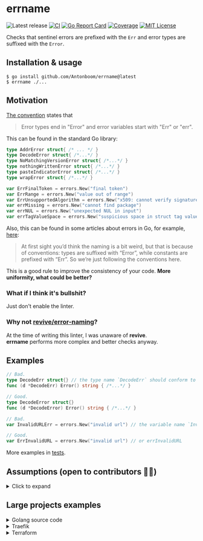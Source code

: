 # errname

![Latest release](https://img.shields.io/github/v/release/Antonboom/errname)
[![CI](https://github.com/Antonboom/errname/actions/workflows/ci.yml/badge.svg)](https://github.com/Antonboom/errname/actions/workflows/ci.yml)
[![Go Report Card](https://goreportcard.com/badge/github.com/Antonboom/errname)](https://goreportcard.com/report/github.com/Antonboom/errname)
[![Coverage](https://coveralls.io/repos/github/Antonboom/errname/badge.svg?branch=master)](https://coveralls.io/github/Antonboom/errname?branch=master)
[![MIT License](http://img.shields.io/badge/license-MIT-blue.svg?style=flat)](LICENSE)

Checks that sentinel errors are prefixed with the `Err` and error types
are suffixed with the `Error`.

## Installation & usage

```
$ go install github.com/Antonboom/errname@latest
$ errname ./...
```

## Motivation

[The convention](https://go.dev/wiki/Errors#naming) states that
> Error types end in "Error" and error variables start with "Err" or "err".

This can be found in the standard Go library:

```go
type AddrError struct{ /* ... */ }
type DecodeError struct{ /*...*/ }
type NoMatchingVersionError struct{ /*...*/ }
type nothingWrittenError struct{ /*...*/ }
type pasteIndicatorError struct{ /*...*/ }
type wrapError struct{ /*...*/ }

var ErrFinalToken = errors.New("final token")
var ErrRange = errors.New("value out of range")
var ErrUnsupportedAlgorithm = errors.New("x509: cannot verify signature: algorithm unimplemented")
var errMissing = errors.New("cannot find package")
var errNUL = errors.New("unexpected NUL in input")
var errTagValueSpace = errors.New("suspicious space in struct tag value")
```

Also, this can be found in some articles about errors in Go, for
example, [here](https://travix.io/errors-derived-from-constants-in-go-fda6748b4072):
> At first sight you’d think the naming is a bit weird, but that is because of conventions: types are suffixed with
> “Error”, while constants are prefixed with “Err”. So we’re just following the conventions here.

This is a good rule to improve the consistency of your code. **More uniformity, what could be better?**

### What if I think it's bullshit?

Just don't enable the linter.

### Why not [revive/error-naming](https://github.com/mgechev/revive/blob/master/RULES_DESCRIPTIONS.md#error-naming)?

At the time of writing this linter, I was unaware of **revive**. <br>
**errname** performs more complex and better checks anyway.

## Examples

```go
// Bad.
type DecodeErr struct{} // the type name `DecodeErr` should conform to the `xxxError` format
func (d *DecodeErr) Error() string { /*...*/ }

// Good.
type DecodeError struct{}
func (d *DecodeError) Error() string { /*...*/ }
```

```go
// Bad.
var InvalidURLErr = errors.New("invalid url") // the variable name `InvalidURLErr` should conform to the `ErrXxx` format 

// Good.
var ErrInvalidURL = errors.New("invalid url") // or errInvalidURL
```

More examples in [tests](https://github.com/Antonboom/errname/blob/master/pkg/analyzer/facts_test.go).

## Assumptions (open to contributors 🙏🏻)

<details>
  <summary>Click to expand</summary>

<br>

- Only package level variables (and constants) are checked.
- Initialisms are ignored. As a result, all identifiers in a single case are ignored:

```go
var EOF = errors.New("end of file")
var eof = errors.New("end of file")
var W = errors.New("single letter error")   // on the developer's conscience
var ovflw = errors.New("value is overflow") // on the developer's conscience
```

- The naming of error constructors is not checked. But I recommend keeping it consistent:

```go
type DecodeError struct{}
func (d *DecodeError) Error() string { /*...*/ }

// Bad.
func NewErrDecode() error {
    return &DecodeError{}
}

// Good.
func NewDecodeError() error {
    return &DecodeError{}
}
```

- Package aliases are not supported if the source package and its directory differ in name.

- Nested error types are not supported

```go
type timeoutErr struct { // no warning from the linter :(
    error
}

type DeadlineErr struct { //  no warning from the linter :(
    timeoutErr
}
```

- Not supported sentinel errors that were created by an external type or func (except `errors`/`fmt`) and that do not 
  have an explicit type `error`:

```go
var ErrUnsupported = new(net.AddrError)
var ErrSupported error = new(net.AddrError)
```

- Linter only checks the correctness of the suffix and prefix and their **uniqueness**. The logical meaning of the
  identifier remains on the developer's conscience:

```go
// Bad.
var ErrExecErr = errors.New("exec query error")

// Good.
var ErrExecQuery = errors.New("exec query error")
var ErrGdfjnskjdfskf = errors.New("strange error") // on the developer's conscience
```

- For error types over array/slice the `Errors` suffix is expected:

```go
// Bad.
type ValidationErrs []string
func (ve ValidationErrs) Error() string { /*...*/ }

// Good.
type ValidationErrors []string
func (ve ValidationErrors) Error() string { /*...*/ }
```

</details>
        
## Large projects examples

<details>
  <summary>Golang source code</summary>

```go
$ errname ./src/...
go/src/runtime/error.go:72:6: the type name `errorString` should conform to the `xxxError` format
go/src/runtime/error.go:80:6: the type name `errorAddressString` should conform to the `xxxError` format
go/src/runtime/panic.go:180:5: the variable name `shiftError` should conform to the `errXxx` format
go/src/runtime/panic.go:187:5: the variable name `divideError` should conform to the `errXxx` format
go/src/runtime/panic.go:194:5: the variable name `overflowError` should conform to the `errXxx` format
go/src/runtime/panic.go:201:5: the variable name `floatError` should conform to the `errXxx` format
go/src/runtime/panic.go:208:5: the variable name `memoryError` should conform to the `errXxx` format
go/src/errors/errors.go:63:6: the type name `errorString` should conform to the `xxxError` format
go/src/math/bits/bits_errors.go:12:5: the variable name `overflowError` should conform to the `errXxx` format
go/src/math/bits/bits_errors.go:15:5: the variable name `divideError` should conform to the `errXxx` format
go/src/syscall/syscall_unix.go:114:6: the type name `Errno` should conform to the `XxxError` format
go/src/time/format.go:394:5: the variable name `atoiError` should conform to the `errXxx` format
go/src/time/zoneinfo_read.go:110:5: the variable name `badData` should conform to the `errXxx` format
go/src/io/fs/walk.go:15:5: the variable name `SkipDir` should conform to the `ErrXxx` format
go/src/fmt/scan.go:465:5: the variable name `complexError` should conform to the `errXxx` format
go/src/fmt/scan.go:466:5: the variable name `boolError` should conform to the `errXxx` format
go/src/archive/tar/common.go:39:6: the type name `headerError` should conform to the `xxxError` format
go/src/context/context.go:157:5: the variable name `Canceled` should conform to the `ErrXxx` format
go/src/context/context.go:161:5: the variable name `DeadlineExceeded` should conform to the `ErrXxx` format
go/src/math/big/float.go:77:6: the type name `ErrNaN` should conform to the `XxxError` format
go/src/crypto/x509/internal/macos/security.go:39:6: the type name `OSStatus` should conform to the `XxxError` format
go/src/net/cgo_unix.go:34:6: the type name `addrinfoErrno` should conform to the `xxxError` format
go/src/crypto/x509/x509.go:875:6: the type name `UnhandledCriticalExtension` should conform to the `XxxError` format
go/src/crypto/x509/pem_decrypt.go:110:5: the variable name `IncorrectPasswordError` should conform to the `ErrXxx` format
go/src/crypto/x509/root.go:18:2: the variable name `systemRootsErr` should conform to the `errXxx` format
go/src/crypto/tls/alert.go:18:2: the variable name `alertCloseNotify` should conform to the `errXxx` format
go/src/crypto/tls/alert.go:19:2: the variable name `alertUnexpectedMessage` should conform to the `errXxx` format
go/src/crypto/tls/alert.go:20:2: the variable name `alertBadRecordMAC` should conform to the `errXxx` format
go/src/crypto/tls/alert.go:21:2: the variable name `alertDecryptionFailed` should conform to the `errXxx` format
go/src/crypto/tls/alert.go:22:2: the variable name `alertRecordOverflow` should conform to the `errXxx` format
go/src/crypto/tls/alert.go:23:2: the variable name `alertDecompressionFailure` should conform to the `errXxx` format
go/src/crypto/tls/alert.go:24:2: the variable name `alertHandshakeFailure` should conform to the `errXxx` format
go/src/crypto/tls/alert.go:25:2: the variable name `alertBadCertificate` should conform to the `errXxx` format
go/src/crypto/tls/alert.go:26:2: the variable name `alertUnsupportedCertificate` should conform to the `errXxx` format
go/src/crypto/tls/alert.go:27:2: the variable name `alertCertificateRevoked` should conform to the `errXxx` format
go/src/crypto/tls/alert.go:28:2: the variable name `alertCertificateExpired` should conform to the `errXxx` format
go/src/crypto/tls/alert.go:29:2: the variable name `alertCertificateUnknown` should conform to the `errXxx` format
go/src/crypto/tls/alert.go:30:2: the variable name `alertIllegalParameter` should conform to the `errXxx` format
go/src/crypto/tls/alert.go:31:2: the variable name `alertUnknownCA` should conform to the `errXxx` format
go/src/crypto/tls/alert.go:32:2: the variable name `alertAccessDenied` should conform to the `errXxx` format
go/src/crypto/tls/alert.go:33:2: the variable name `alertDecodeError` should conform to the `errXxx` format
go/src/crypto/tls/alert.go:34:2: the variable name `alertDecryptError` should conform to the `errXxx` format
go/src/crypto/tls/alert.go:35:2: the variable name `alertExportRestriction` should conform to the `errXxx` format
go/src/crypto/tls/alert.go:36:2: the variable name `alertProtocolVersion` should conform to the `errXxx` format
go/src/crypto/tls/alert.go:37:2: the variable name `alertInsufficientSecurity` should conform to the `errXxx` format
go/src/crypto/tls/alert.go:38:2: the variable name `alertInternalError` should conform to the `errXxx` format
go/src/crypto/tls/alert.go:39:2: the variable name `alertInappropriateFallback` should conform to the `errXxx` format
go/src/crypto/tls/alert.go:40:2: the variable name `alertUserCanceled` should conform to the `errXxx` format
go/src/crypto/tls/alert.go:41:2: the variable name `alertNoRenegotiation` should conform to the `errXxx` format
go/src/crypto/tls/alert.go:42:2: the variable name `alertMissingExtension` should conform to the `errXxx` format
go/src/crypto/tls/alert.go:43:2: the variable name `alertUnsupportedExtension` should conform to the `errXxx` format
go/src/crypto/tls/alert.go:44:2: the variable name `alertCertificateUnobtainable` should conform to the `errXxx` format
go/src/crypto/tls/alert.go:45:2: the variable name `alertUnrecognizedName` should conform to the `errXxx` format
go/src/crypto/tls/alert.go:46:2: the variable name `alertBadCertificateStatusResponse` should conform to the `errXxx` format
go/src/crypto/tls/alert.go:47:2: the variable name `alertBadCertificateHashValue` should conform to the `errXxx` format
go/src/crypto/tls/alert.go:48:2: the variable name `alertUnknownPSKIdentity` should conform to the `errXxx` format
go/src/crypto/tls/alert.go:49:2: the variable name `alertCertificateRequired` should conform to the `errXxx` format
go/src/crypto/tls/alert.go:50:2: the variable name `alertNoApplicationProtocol` should conform to the `errXxx` format
go/src/path/filepath/path.go:337:5: the variable name `SkipDir` should conform to the `ErrXxx` format
go/src/net/http/h2_bundle.go:1016:5: the variable name `http2errReadEmpty` should conform to the `errXxx` format
go/src/net/http/h2_bundle.go:1212:2: the variable name `http2errMixPseudoHeaderTypes` should conform to the `errXxx` format
go/src/net/http/h2_bundle.go:1213:2: the variable name `http2errPseudoAfterRegular` should conform to the `errXxx` format
go/src/net/http/h2_bundle.go:1712:5: the variable name `http2ErrFrameTooLarge` should conform to the `errXxx` format
go/src/net/http/h2_bundle.go:1866:2: the variable name `http2errStreamID` should conform to the `errXxx` format
go/src/net/http/h2_bundle.go:1867:2: the variable name `http2errDepStreamID` should conform to the `errXxx` format
go/src/net/http/h2_bundle.go:1868:2: the variable name `http2errPadLength` should conform to the `errXxx` format
go/src/net/http/h2_bundle.go:1869:2: the variable name `http2errPadBytes` should conform to the `errXxx` format
go/src/net/http/h2_bundle.go:3400:5: the variable name `http2errTimeout` should conform to the `errXxx` format
go/src/net/http/h2_bundle.go:3519:5: the variable name `http2errClosedPipeWrite` should conform to the `errXxx` format
go/src/net/http/h2_bundle.go:3629:2: the variable name `http2errClientDisconnected` should conform to the `errXxx` format
go/src/net/http/h2_bundle.go:3630:2: the variable name `http2errClosedBody` should conform to the `errXxx` format
go/src/net/http/h2_bundle.go:3631:2: the variable name `http2errHandlerComplete` should conform to the `errXxx` format
go/src/net/http/h2_bundle.go:3632:2: the variable name `http2errStreamClosed` should conform to the `errXxx` format
go/src/net/http/h2_bundle.go:4526:5: the variable name `http2errPrefaceTimeout` should conform to the `errXxx` format
go/src/net/http/h2_bundle.go:4746:5: the variable name `http2errHandlerPanicked` should conform to the `errXxx` format
go/src/net/http/h2_bundle.go:6287:2: the variable name `http2ErrRecursivePush` should conform to the `errXxx` format
go/src/net/http/h2_bundle.go:6288:2: the variable name `http2ErrPushLimitReached` should conform to the `errXxx` format
go/src/net/http/h2_bundle.go:6930:5: the variable name `http2ErrNoCachedConn` should conform to the `errXxx` format
go/src/net/http/h2_bundle.go:7016:2: the variable name `http2errClientConnClosed` should conform to the `errXxx` format
go/src/net/http/h2_bundle.go:7017:2: the variable name `http2errClientConnUnusable` should conform to the `errXxx` format
go/src/net/http/h2_bundle.go:7018:2: the variable name `http2errClientConnGotGoAway` should conform to the `errXxx` format
go/src/net/http/h2_bundle.go:7471:5: the variable name `http2errRequestCanceled` should conform to the `errXxx` format
go/src/net/http/h2_bundle.go:7803:2: the variable name `http2errStopReqBodyWrite` should conform to the `errXxx` format
go/src/net/http/h2_bundle.go:7806:2: the variable name `http2errStopReqBodyWriteAndCancel` should conform to the `errXxx` format
go/src/net/http/h2_bundle.go:7808:2: the variable name `http2errReqBodyTooLong` should conform to the `errXxx` format
go/src/net/http/h2_bundle.go:8667:5: the variable name `http2errClosedResponseBody` should conform to the `errXxx` format
go/src/net/http/h2_bundle.go:9021:2: the variable name `http2errResponseHeaderListSize` should conform to the `errXxx` format
go/src/net/http/h2_bundle.go:9022:2: the variable name `http2errRequestHeaderListSize` should conform to the `errXxx` format
go/src/go/scanner/errors.go:37:6: the type name `ErrorList` should conform to the `XxxError` format
go/src/html/template/template.go:34:5: the variable name `escapeOK` should conform to the `errXxx` format
go/src/image/png/reader.go:128:5: the variable name `chunkOrderError` should conform to the `errXxx` format
go/src/bufio/scan_test.go:308:5: the variable name `testError` should conform to the `errXxx` format
go/src/crypto/tls/handshake_client_test.go:1993:5: the variable name `brokenConnErr` should conform to the `errXxx` format
go/src/database/sql/sql_test.go:4281:5: the variable name `pingError` should conform to the `errXxx` format
go/src/errors/wrap_test.go:216:6: the type name `errorT` should conform to the `xxxError` format
go/src/errors/wrap_test.go:229:6: the type name `errorUncomparable` should conform to the `xxxError` format
go/src/fmt/errors_test.go:75:6: the type name `errString` should conform to the `xxxError` format
go/src/html/template/exec_test.go:233:5: the variable name `myError` should conform to the `errXxx` format
go/src/html/template/exec_test.go:1313:5: the variable name `alwaysError` should conform to the `errXxx` format
go/src/net/http/transport_test.go:6280:5: the variable name `timeoutProtoErr` should conform to the `errXxx` format
go/src/text/template/exec_test.go:229:5: the variable name `myError` should conform to the `errXxx` format
go/src/text/template/exec_test.go:1305:5: the variable name `alwaysError` should conform to the `errXxx` format
```

</details>

<details>
  <summary>Traefik</summary>

```go
$ errname./...
# no issues
```

</details>

<details>
  <summary>Terraform</summary>

```go
$ errname./...
terraform/internal/getmodules/file_detector.go:59:6: the type name `MaybeRelativePathErr` should conform to the `XxxError` format
terraform/internal/getproviders/errors.go:13:6: the type name `ErrHostNoProviders` should conform to the `XxxError` format
terraform/internal/getproviders/errors.go:39:6: the type name `ErrHostUnreachable` should conform to the `XxxError` format
terraform/internal/getproviders/errors.go:57:6: the type name `ErrUnauthorized` should conform to the `XxxError` format
terraform/internal/getproviders/errors.go:80:6: the type name `ErrProviderNotFound` should conform to the `XxxError` format
terraform/internal/getproviders/errors.go:104:6: the type name `ErrRegistryProviderNotKnown` should conform to the `XxxError` format
terraform/internal/getproviders/errors.go:123:6: the type name `ErrPlatformNotSupported` should conform to the `XxxError` format
terraform/internal/getproviders/errors.go:159:6: the type name `ErrProtocolNotSupported` should conform to the `XxxError` format
terraform/internal/getproviders/errors.go:181:6: the type name `ErrQueryFailed` should conform to the `XxxError` format
terraform/internal/getproviders/errors.go:219:6: the type name `ErrRequestCanceled` should conform to the `XxxError` format
terraform/internal/registry/errors.go:10:6: the type name `errModuleNotFound` should conform to the `xxxError` format
terraform/internal/backend/remote-state/consul/client.go:36:5: the variable name `lostLockErr` should conform to the `errXxx` format
terraform/internal/command/cliconfig/credentials.go:408:6: the type name `ErrUnwritableHostCredentials` should conform to the `XxxError` format
```

</details>
